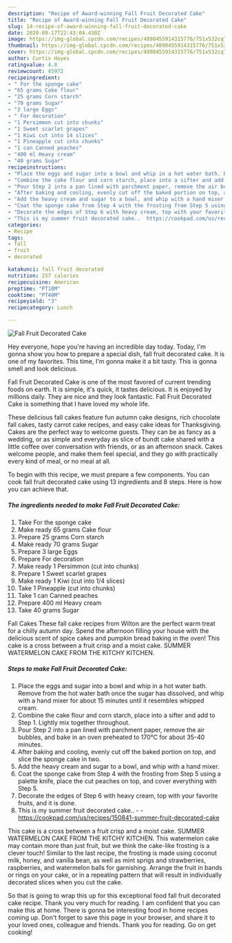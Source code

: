 ```yaml
---
description: "Recipe of Award-winning Fall Fruit Decorated Cake"
title: "Recipe of Award-winning Fall Fruit Decorated Cake"
slug: 14-recipe-of-award-winning-fall-fruit-decorated-cake
date: 2020-09-17T22:43:04.430Z
image: https://img-global.cpcdn.com/recipes/4890455914315776/751x532cq70/fall-fruit-decorated-cake-recipe-main-photo.jpg
thumbnail: https://img-global.cpcdn.com/recipes/4890455914315776/751x532cq70/fall-fruit-decorated-cake-recipe-main-photo.jpg
cover: https://img-global.cpcdn.com/recipes/4890455914315776/751x532cq70/fall-fruit-decorated-cake-recipe-main-photo.jpg
author: Curtis Hayes
ratingvalue: 4.8
reviewcount: 45972
recipeingredient:
- " For the sponge cake"
- "65 grams Cake flour"
- "25 grams Corn starch"
- "70 grams Sugar"
- "3 large Eggs"
- " For decoration"
- "1 Persimmon cut into chunks"
- "1 Sweet scarlet grapes"
- "1 Kiwi cut into 14 slices"
- "1 Pineapple cut into chunks"
- "1 can Canned peaches"
- "400 ml Heavy cream"
- "40 grams Sugar"
recipeinstructions:
- "Place the eggs and sugar into a bowl and whip in a hot water bath. Remove from the hot water bath once the sugar has dissolved, and whip with a hand mixer for about 15 minutes until it resembles whipped cream."
- "Combine the cake flour and corn starch, place into a sifter and add to Step 1. Lightly mix together throughout."
- "Pour Step 2 into a pan lined with parchment paper, remove the air bubbles, and bake in an oven preheated to 170℃ for about 35-40 minutes."
- "After baking and cooling, evenly cut off the baked portion on top, and slice the sponge cake in two."
- "Add the heavy cream and sugar to a bowl, and whip with a hand mixer."
- "Coat the sponge cake from Step 4 with the frosting from Step 5 using a palette knife, place the cut peaches on top, and cover everything with Step 5."
- "Decorate the edges of Step 6 with heavy cream, top with your favorite fruits, and it is done."
- "This is my summer fruit decorated cake..  https://cookpad.com/us/recipes/150841-summer-fruit-decorated-cake"
categories:
- Recipe
tags:
- fall
- fruit
- decorated

katakunci: fall fruit decorated 
nutrition: 257 calories
recipecuisine: American
preptime: "PT18M"
cooktime: "PT40M"
recipeyield: "3"
recipecategory: Lunch

---
```



![Fall Fruit Decorated Cake](https://img-global.cpcdn.com/recipes/4890455914315776/751x532cq70/fall-fruit-decorated-cake-recipe-main-photo.jpg)

Hey everyone, hope you're having an incredible day today. Today, I'm gonna show you how to prepare a special dish, fall fruit decorated cake. It is one of my favorites. This time, I'm gonna make it a bit tasty. This is gonna smell and look delicious.

Fall Fruit Decorated Cake is one of the most favored of current trending foods on earth. It is simple, it's quick, it tastes delicious. It is enjoyed by millions daily. They are nice and they look fantastic. Fall Fruit Decorated Cake is something that I have loved my whole life.

These delicious fall cakes feature fun autumn cake designs, rich chocolate fall cakes, tasty carrot cake recipes, and easy cake ideas for Thanksgiving. Cakes are the perfect way to welcome guests. They can be as fancy as a wedding, or as simple and everyday as slice of bundt cake shared with a little coffee over conversation with friends, or as an afternoon snack. Cakes welcome people, and make them feel special, and they go with practically every kind of meal, or no meal at all.


To begin with this recipe, we must prepare a few components. You can cook fall fruit decorated cake using 13 ingredients and 8 steps. Here is how you can achieve that.

<!--inarticleads1-->

##### The ingredients needed to make Fall Fruit Decorated Cake:

1. Take  For the sponge cake
1. Make ready 65 grams Cake flour
1. Prepare 25 grams Corn starch
1. Make ready 70 grams Sugar
1. Prepare 3 large Eggs
1. Prepare  For decoration
1. Make ready 1 Persimmon (cut into chunks)
1. Prepare 1 Sweet scarlet grapes
1. Make ready 1 Kiwi (cut into 1/4 slices)
1. Take 1 Pineapple (cut into chunks)
1. Take 1 can Canned peaches
1. Prepare 400 ml Heavy cream
1. Take 40 grams Sugar


Fall Cakes These fall cake recipes from Wilton are the perfect warm treat for a chilly autumn day. Spend the afternoon filling your house with the delicious scent of spice cakes and pumpkin bread baking in the oven! This cake is a cross between a fruit crisp and a moist cake. SUMMER WATERMELON CAKE FROM THE KITCHY KITCHEN. 

<!--inarticleads2-->

##### Steps to make Fall Fruit Decorated Cake:

1. Place the eggs and sugar into a bowl and whip in a hot water bath. Remove from the hot water bath once the sugar has dissolved, and whip with a hand mixer for about 15 minutes until it resembles whipped cream.
1. Combine the cake flour and corn starch, place into a sifter and add to Step 1. Lightly mix together throughout.
1. Pour Step 2 into a pan lined with parchment paper, remove the air bubbles, and bake in an oven preheated to 170℃ for about 35-40 minutes.
1. After baking and cooling, evenly cut off the baked portion on top, and slice the sponge cake in two.
1. Add the heavy cream and sugar to a bowl, and whip with a hand mixer.
1. Coat the sponge cake from Step 4 with the frosting from Step 5 using a palette knife, place the cut peaches on top, and cover everything with Step 5.
1. Decorate the edges of Step 6 with heavy cream, top with your favorite fruits, and it is done.
1. This is my summer fruit decorated cake.. -  - https://cookpad.com/us/recipes/150841-summer-fruit-decorated-cake


This cake is a cross between a fruit crisp and a moist cake. SUMMER WATERMELON CAKE FROM THE KITCHY KITCHEN. This watermelon cake may contain more than just fruit, but we think the cake-like frosting is a clever touch! Similar to the last recipe, the frosting is made using coconut milk, honey, and vanilla bean, as well as mint sprigs and strawberries, raspberries, and watermelon balls for garnishing. Arrange the fruit in bands or rings on your cake, or in a repeating pattern that will result in individually decorated slices when you cut the cake. 

So that is going to wrap this up for this exceptional food fall fruit decorated cake recipe. Thank you very much for reading. I am confident that you can make this at home. There is gonna be interesting food in home recipes coming up. Don't forget to save this page in your browser, and share it to your loved ones, colleague and friends. Thank you for reading. Go on get cooking!
